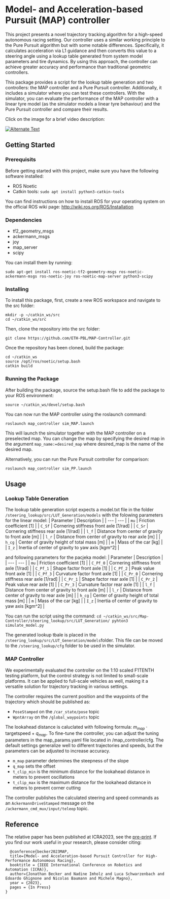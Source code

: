 # Model- and Acceleration-based Pursuit (MAP) controller

This project presents a novel trajectory tracking algorithm for a high-speed autonomous racing setting. Our controller uses a similar working principle to the Pure Pursuit algorithm but with some notable differences. Specifically, it calculates acceleration via L1 guidance and then converts this value to a steering angle using a lookup table generated from system model parameters and tire dynamics. By using this approach, the controller can achieve greater accuracy and performance than traditional geometric controllers.

This package provides a script for the lookup table generation and two controllers: the MAP controller and a Pure Pursuit controller. Additionally, it includes a simulator where you can test these controllers. With the simulator, you can evaluate the performance of the MAP controller with a linear tyre model (as the simulator models a linear tyre behaviour) and the Pure Pursuit controller and compare their results.

Click on the image for a brief video description:

[![Alternate Text](https://img.youtube.com/vi/lE_Dk1iJHHg/hqdefault.jpg)](https://www.youtube.com/watch?v=lE_Dk1iJHHg)

## Getting Started

### Prerequisits

Before getting started with this project, make sure you have the following software installed:

* ROS Noetic
* Catkin tools: `sudo apt install python3-catkin-tools`

You can find instructions on how to install ROS for your operating system on the official ROS wiki page: http://wiki.ros.org/ROS/Installation

### Dependencies

* tf2_geometry_msgs
* ackermann_msgs
* joy
* map_server
* scipy

You can install them by running:
```
sudo apt-get install ros-noetic-tf2-geometry-msgs ros-noetic-ackermann-msgs ros-noetic-joy ros-noetic-map-server python3-scipy
```

### Installing

To install this package, first, create a new ROS workspace and navigate to the src folder:

```
mkdir -p ~/catkin_ws/src
cd ~/catkin_ws/src
```

Then, clone the repository into the src folder:

```
git clone https://github.com/ETH-PBL/MAP-Controller.git
```

Once the repository has been cloned, build the package:
```
cd ~/catkin_ws
source /opt/ros/noetic/setup.bash
catkin build
```

### Running the Package
After building the package, source the setup.bash file to add the package to your ROS environment:

```
source ~/catkin_ws/devel/setup.bash
```

You can now run the MAP controller using the roslaunch command:
```
roslaunch map_controller sim_MAP.launch 
```
This will launch the simulator together with the MAP controller on a preselected map. You can change the map by specifying the desired map in the argument `map_name:=desired_map` where desired_map is the name of the desired map.

Alternatively, you can run the Pure Pursuit controller for comparison:

```
roslaunch map_controller sim_PP.launch 
```

## Usage

### Lookup Table Generation

The lookup table generation script expects a model.txt file in the folder `/steering_lookup/src/LUT_Generation/models` with the folowing parameters for the linear model:
| Parameter | Description |
| --- | --- |
| `mu` | Friction coefficient [1] |
| `C_Sf` | Cornering stiffness front axle [1/rad] |
| `C_Sr` | Cornering stiffness rear axle [1/rad] |
| `l_f` | Distance from center of gravity to front axle [m] |
| `l_r` | Distance from center of gravity to rear axle [m] |
| `h_cg` | Center of gravity height of total mass [m] |
| `m` | Mass of the car [kg] |
| `I_z` | Inertia of center of gravity to yaw axis [kgm^2] |

and following parameters for the pacjeka model:
| Parameter | Description |
| --- | --- |
| `mu` | Friction coefficient [1] |
| `C_Pf_0` | Cornering stiffness front axle [1/rad] |
| `C_Pf_1` | Shape factor front axle [1] |
| `C_Pf_2` | Peak value front axle [1] |
| `C_Pf_3` | Curvature factor front axle [1] |
| `C_Pr_0` | Cornering stiffness rear axle [1/rad] |
| `C_Pr_1` | Shape factor rear axle [1] |
| `C_Pr_2` | Peak value rear axle [1] |
| `C_Pr_3` | Curvature factor rear axle [1] |
| `l_f` | Distance from center of gravity to front axle [m] |
| `l_r` | Distance from center of gravity to rear axle [m] |
| `h_cg` | Center of gravity height of total mass [m] |
| `m` | Mass of the car [kg] |
| `I_z` | Inertia of center of gravity to yaw axis [kgm^2] |

You can run the script using the command:
`
cd ~/catkin_ws/src/Map-Controller/steering_lookup/src/LUT_Generation/
pyhton3 simulate_model.py
`

The generated lookup tbale is placed in the `/steering_lookup/src/LUT_Generation/models`folder. This file can be moved to the `/steering_lookup/cfg` folder to be used in the simulator.

### MAP Controller
We experimentally evaluated the controller on the 1:10 scaled F1TENTH testing platform, but the control strategy is not limited to small-scale platforms. It can be applied to full-scale vehicles as well, making it a versatile solution for trajectory tracking in various settings.

The controller requires the current position and the waypoints of the trajectory which should be published as: 
* `PoseStamped` on the `/car_state/pose` topic
* `WpntArray` on the `/global_waypoints` topic

The lookahead distance is caluclated with following formula: $m_{map}\cdot \text{targetspeed} + q_{map}$. To fine-tune the controller, you can adjust the tuning parameters in the map_params.yaml file located in /map_controller/cfg. The default settings generalize well to different trajectories and speeds, but the parameters can be adjusted to increase accuracy.
* `m_map` parameter determines the steepness of the slope
* `q_map` sets the offset
* `t_clip_min` is the minimum distance for the lookahead distance in meters to prevent oscillations
* `t_clip_max` is the maximum distance for the lookahead distance in meters to prevent corner cutting

The controller publishes the calculated steering and speed commands as an `AckermannDriveStamped` message on the `/ackermann_cmd_mux/input/teleop` topic.

## Reference 

The relative paper has been published at ICRA2023, see the [pre-print](https://arxiv.org/pdf/2209.04346.pdf). If you find our work useful in your research, please consider citing:

```
  @conference{becker2023MAP,
  title={Model- and Acceleration-based Pursuit Controller for High-Performance Autonomous Racing}, 
  booktitle = {IEEE International Conference on Robotics and Automation (ICRA)},
  author={Jonathan Becker and Nadine Imholz and Luca Schwarzenbach and Edoardo Ghignone and Nicolas Baumann and Michele Magno},
  year = {2023},  
  pages = {In Press}
}
```
